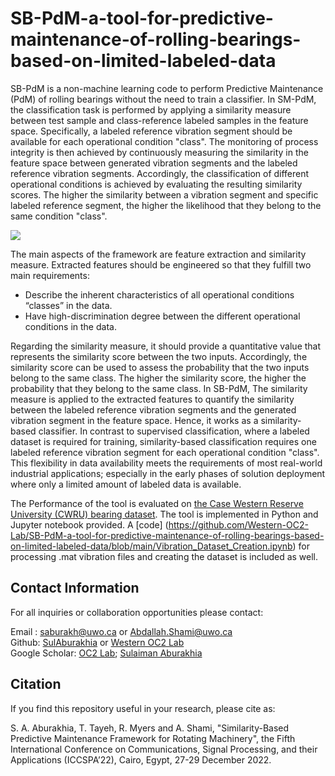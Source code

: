 # SB-PdM-a-tool-for-predictive-maintenance-of-rolling-bearings-based-on-limited-labeled-data
SB-PdM is  a non-machine learning code to perform Predictive Maintenance (PdM) of rolling bearings without the need to train a classifier. In SM-PdM, the classification task is performed by applying a similarity measure between test sample and class-reference labeled samples in the feature space. Specifically, a labeled reference vibration segment should be available for each operational condition "class". The monitoring of process integrity is then achieved by continuously measuring the similarity in the feature space between generated vibration segments and the labeled reference vibration segments. Accordingly, the classification of different operational conditions is achieved by evaluating the resulting similarity scores. The higher the similarity between a vibration segment and specific labeled reference segment, the higher the likelihood that they belong to the same condition "class".


<p float>
<img src="https://github.com/Western-OC2-Lab/SB-PdM-a-tool-for-predictive-maintenance-of-rolling-bearings-based-on-limited-labeled-data/blob/main/SB_PdM.png"/> 
</p>


The main aspects of the framework are feature extraction and similarity measure. Extracted features should be engineered so that they fulfill two main requirements:
<ul>
<li>Describe the inherent characteristics of all operational conditions “classes” in the data.
<li>Have high-discrimination degree between the different operational conditions in the data. 
<br>
</ul>
Regarding the similarity measure, it should provide a quantitative value that represents the similarity score between the two inputs. Accordingly, the similarity score can be used to assess the probability that the two inputs belong to the same class. The higher the similarity score, the higher the probability that they belong to the same class. In SB-PdM, The similarity measure is applied to the extracted features to quantify the similarity between the labeled reference vibration segments and the generated vibration segment in the feature space. Hence, it works as a similarity-based classifier. In contrast to supervised classification, where a labeled dataset is required for training, similarity-based classification requires one labeled reference vibration segment for each operational condition "class". This flexibility in data availability meets the requirements of most real-world industrial applications; especially in the early phases of solution deployment where only a limited amount of labeled data is available.

The Performance of the tool is evaluated on [the Case Western Reserve University (CWRU) bearing dataset](https://engineering.case.edu/bearingdatacenter). The tool is implemented in Python and Jupyter notebook provided. A  [code] (https://github.com/Western-OC2-Lab/SB-PdM-a-tool-for-predictive-maintenance-of-rolling-bearings-based-on-limited-labeled-data/blob/main/Vibration_Dataset_Creation.ipynb) for processing .mat vibration files and creating the dataset is included as well.<br>


## Contact Information
For all inquiries or collaboration opportunities please contact: <br>

Email : saburakh@uwo.ca or Abdallah.Shami@uwo.ca <br>
Github: [SulAburakhia](https://github.com/SulAburakhia) or [Western OC2 Lab](https://github.com/Western-OC2-Lab) <br>
Google Scholar: [OC2 Lab](https://scholar.google.com.eg/citations?user=oiebNboAAAAJ&hl=en); [Sulaiman Aburakhia](https://scholar.google.com/citations?user=8x-pPSYAAAAJ&hl=en)


## Citation

If you find this repository useful in your research, please cite as:

S. A. Aburakhia, T. Tayeh, R. Myers and A. Shami, "Similarity-Based Predictive Maintenance Framework for Rotating Machinery", the Fifth International Conference on Communications, Signal Processing, and their Applications (ICCSPA’22), Cairo, Egypt, 27-29 December 2022.

